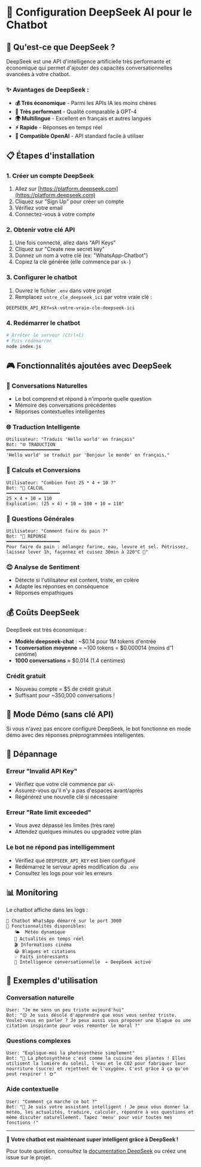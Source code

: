 # 🧠 Configuration DeepSeek AI pour le Chatbot

## 🎯 Qu'est-ce que DeepSeek ?

DeepSeek est une API d'intelligence artificielle très performante et économique qui permet d'ajouter des capacités conversationnelles avancées à votre chatbot.

### ✨ Avantages de DeepSeek :
- **💰 Très économique** - Parmi les APIs IA les moins chères
- **🚀 Très performant** - Qualité comparable à GPT-4
- **🌍 Multilingue** - Excellent en français et autres langues
- **⚡ Rapide** - Réponses en temps réel
- **🔧 Compatible OpenAI** - API standard facile à utiliser

## 📋 Étapes d'installation

### 1. Créer un compte DeepSeek

1. Allez sur [https://platform.deepseek.com](https://platform.deepseek.com)
2. Cliquez sur "Sign Up" pour créer un compte
3. Vérifiez votre email
4. Connectez-vous à votre compte

### 2. Obtenir votre clé API

1. Une fois connecté, allez dans "API Keys"
2. Cliquez sur "Create new secret key"
3. Donnez un nom à votre clé (ex: "WhatsApp-Chatbot")
4. Copiez la clé générée (elle commence par `sk-`)

### 3. Configurer le chatbot

1. Ouvrez le fichier `.env` dans votre projet
2. Remplacez `votre_cle_deepseek_ici` par votre vraie clé :

```env
DEEPSEEK_API_KEY=sk-votre-vraie-cle-deepseek-ici
```

### 4. Redémarrer le chatbot

```bash
# Arrêter le serveur (Ctrl+C)
# Puis redémarrer
node index.js
```

## 🎮 Fonctionnalités ajoutées avec DeepSeek

### 💬 Conversations Naturelles
- Le bot comprend et répond à n'importe quelle question
- Mémoire des conversations précédentes
- Réponses contextuelles intelligentes

### 🌐 Traduction Intelligente
```
Utilisateur: "Traduis 'Hello world' en français"
Bot: "🌐 TRADUCTION
━━━━━━━━━━━━━━━━━━━━
'Hello world' se traduit par 'Bonjour le monde' en français."
```

### 🧮 Calculs et Conversions
```
Utilisateur: "Combien font 25 * 4 + 10 ?"
Bot: "🧮 CALCUL
━━━━━━━━━━━━━━━━━━━━
25 × 4 + 10 = 110
Explication: (25 × 4) + 10 = 100 + 10 = 110"
```

### 💭 Questions Générales
```
Utilisateur: "Comment faire du pain ?"
Bot: "💭 RÉPONSE
━━━━━━━━━━━━━━━━━━━━
Pour faire du pain : mélangez farine, eau, levure et sel. Pétrissez, laissez lever 1h, façonnez et cuisez 30min à 220°C 🍞"
```

### 😊 Analyse de Sentiment
- Détecte si l'utilisateur est content, triste, en colère
- Adapte les réponses en conséquence
- Réponses empathiques

## 💰 Coûts DeepSeek

DeepSeek est très économique :
- **Modèle deepseek-chat** : ~$0.14 pour 1M tokens d'entrée
- **1 conversation moyenne** = ~100 tokens = $0.000014 (moins d'1 centime)
- **1000 conversations** ≈ $0.014 (1.4 centimes)

### Crédit gratuit
- Nouveau compte = $5 de crédit gratuit
- Suffisant pour ~350,000 conversations !

## 🔧 Mode Démo (sans clé API)

Si vous n'avez pas encore configuré DeepSeek, le bot fonctionne en mode démo avec des réponses préprogrammées intelligentes.

## 🚨 Dépannage

### Erreur "Invalid API Key"
- Vérifiez que votre clé commence par `sk-`
- Assurez-vous qu'il n'y a pas d'espaces avant/après
- Régénérez une nouvelle clé si nécessaire

### Erreur "Rate limit exceeded"
- Vous avez dépassé les limites (très rare)
- Attendez quelques minutes ou upgradez votre plan

### Le bot ne répond pas intelligemment
- Vérifiez que `DEEPSEEK_API_KEY` est bien configuré
- Redémarrez le serveur après modification du `.env`
- Consultez les logs pour voir les erreurs

## 📊 Monitoring

Le chatbot affiche dans les logs :
```
🚀 Chatbot WhatsApp démarré sur le port 3000
📱 Fonctionnalités disponibles:
   🌤️  Météo dynamique
   📰 Actualités en temps réel
   🎬 Informations cinéma
   😂 Blagues et citations
   💡 Faits intéressants
   🤖 Intelligence conversationnelle  ← DeepSeek activé
```

## 🎯 Exemples d'utilisation

### Conversation naturelle
```
User: "Je me sens un peu triste aujourd'hui"
Bot: "😔 Je suis désolé d'apprendre que vous vous sentez triste. Voulez-vous en parler ? Je peux aussi vous proposer une blague ou une citation inspirante pour vous remonter le moral ?"
```

### Questions complexes
```
User: "Explique-moi la photosynthèse simplement"
Bot: "🌱 La photosynthèse c'est comme la cuisine des plantes ! Elles utilisent la lumière du soleil, l'eau et le CO2 pour fabriquer leur nourriture (sucre) et rejettent de l'oxygène. C'est grâce à ça qu'on peut respirer ! 🌞"
```

### Aide contextuelle
```
User: "Comment ça marche ce bot ?"
Bot: "🤖 Je suis votre assistant intelligent ! Je peux vous donner la météo, les actualités, traduire, calculer, répondre à vos questions et même discuter naturellement. Tapez 'menu' pour voir toutes mes fonctions !"
```

---

**🎉 Votre chatbot est maintenant super intelligent grâce à DeepSeek !**

Pour toute question, consultez la [documentation DeepSeek](https://platform.deepseek.com/docs) ou créez une issue sur le projet.